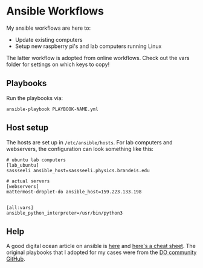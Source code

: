 # Ansible Workflows

My ansible workflows are here to:

 - Update existing computers
 - Setup new raspberry pi's and lab computers running Linux

The latter workflow is adopted from online workflows.
Check out the vars folder for settings on which keys to copy!

## Playbooks

Run the playbooks via:

```
ansible-playbook PLAYBOOK-NAME.yml
```

## Host setup

The hosts are set up in `/etc/ansible/hosts`.
For lab computers and webservers,
the configuration can look something like this:

```
# ubuntu lab computers
[lab_ubuntu]
sassseeli ansible_host=sassseeli.physics.brandeis.edu

# actual servers
[webservers]
mattermost-droplet-do ansible_host=159.223.133.198


[all:vars]
ansible_python_interpreter=/usr/bin/python3
```

## Help

A good digital ocean article on ansible is 
[here](https://www.digitalocean.com/community/cheatsheets/how-to-use-ansible-cheat-sheet-guide) and 
[here's a cheat sheet](https://intellipaat.com/mediaFiles/2019/03/Ansible-cheat-sheet.pdf).
The original playbooks that I adopted for my cases were from the
[DO community GitHub](https://github.com/do-community/ansible-playbooks).
